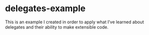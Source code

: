# delegates-example
This is an example I created in order to apply what I've learned about delegates and their ability to make extensible code.
